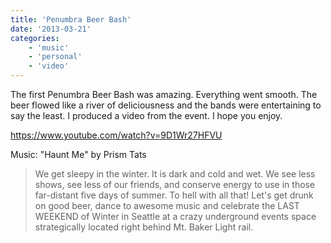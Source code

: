 ```yaml
---
title: 'Penumbra Beer Bash'
date: '2013-03-21'
categories:
    - 'music'
    - 'personal'
    - 'video'
---
```


The first Penumbra Beer Bash was amazing. Everything went smooth. The beer flowed like a river of deliciousness and the bands were entertaining to say the least. I produced a video from the event. I hope you enjoy.

https://www.youtube.com/watch?v=9D1Wr27HFVU

Music: "Haunt Me" by Prism Tats

> We get sleepy in the winter. It is dark and cold and wet. We see less shows, see less of our friends, and conserve energy to use in those far-distant five days of summer. To hell with all that! Let's get drunk on good beer, dance to awesome music and celebrate the LAST WEEKEND of Winter in Seattle at a crazy underground events space strategically located right behind Mt. Baker Light rail.
